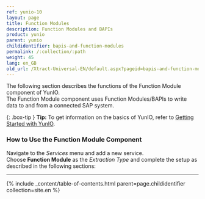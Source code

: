 ```yaml
---
ref: yunio-10
layout: page
title: Function Modules
description: Function Modules and BAPIs
product: yunio
parent: yunio
childidentifier: bapis-and-function-modules
permalink: /:collection/:path
weight: 45
lang: en_GB
old_url: /Xtract-Universal-EN/default.aspx?pageid=bapis-and-function-modules
---
```

The following section describes the functions of the Function Module component of YunIO. <br>
The Function Module component uses Function Modules/BAPIs to write data to and from a connected SAP system. 

{: .box-tip }
**Tip:** To get information on the basics of YunIO, refer to [Getting Started with YunIO](./getting-started). <br>

### How to Use the Function Module Component 

Navigate to the *Services* menu and add a new service. <br>
Choose **Function Module** as the *Extraction Type* and complete the setup as described in the following sections:

****
{% include _content/table-of-contents.html parent=page.childidentifier collection=site.en %}